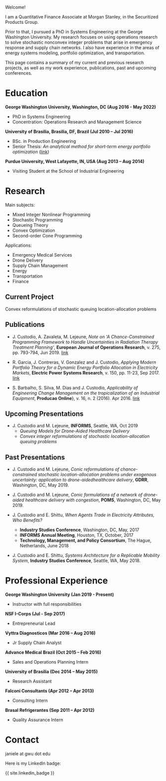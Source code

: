 Welcome!

I am a Quantitative Finance Associate at Morgan Stanley, in the Securitized Products Group.

Prior to that, I pursued a PhD in Systems Engineering at the George Washington University. My research focuses on using operations research to solve stochastic nonconvex integer problems that arise in emergency response and supply chain networks. I also have experience in the areas of energy systems modeling, portfolio optimization, and transportation.

This page contains a summary of my current and previous research projects, as well as my work experience, publications, past and upcoming conferences.

# Education
**George Washington University, Washington, DC (Aug 2016 -  May 2022)**
- PhD in Systems Engineering 
- Concentration: Operations Research and Management Science

**University of Brasilia, Brasilia, DF, Brazil (Jul 2010 – Jul 2016)**
- BSc. in Production Engineering
- Senior Thesis: _An analytical method for short-term energy portfolio optimization_ ([link](http://bdm.unb.br/bitstream/10483/15646/1/2016_JanieleEduardaSilvaCostaCustodio_tcc.pdf))

**Purdue University, West Lafayette, IN, USA (Aug 2013 – Aug 2014)**
- Visiting Student at the School of Industrial Engineering

# Research
Main subjects:
- Mixed Integer Nonlinear Programming
- Stochastic Programming
- Queueing Theory
- Convex Optimization
- Second-order Cone Programming

Applications: 
- Emergency Medical Services
- Drone Delivery
- Supply Chain Management
- Energy
- Transportation
- Finance

## Current Project
Convex reformulations of stochastic queuing location-allocation problems

## Publications
- J. Custodio, A. Zavaleta, M. Lejeune, _Note on 'A Chance-Constrained Programming Framework to Handle Uncertainties in Radiation Therapy Treatment Planning'_, **European Journal of Operations Research**,  v. 275, pp. 793-794, Jun 2019. [link](https://doi.org/10.1016/j.ejor.2018.11.071)

- R. Garcia, J. Contreras, V. Gonzalez and  J. Custodio, _Applying Modern Portfolio Theory for a Dynamic Energy Portfolio Allocation in Electricity Markets_, **Electric Power Systems Research**, v. 150, pp. 11-23, Sep 2017. 
[link](https://doi.org/10.1016/j.epsr.2017.04.026)

- S. Barbalho, S. Silva, M. Dias and J. Custodio, _Applicability of Engineering Change Management on the tropicalization of an Industrial Equipment_, **Producao Online**},  v. 16, n. 2 (2016). Apr 2016. [link](http://dx.doi.org/10.14488/1676-1901.v16i2.2198)

## Upcoming Presentations
- J. Custodio and M. Lejeune, **INFORMS**, Seattle, WA, Oct 2019
  - _Queuing Models for Drone-Aided Healthcare Delivery_
  - _Convex integer reformulations of stochastic location-allocation queuing problems_

## Past Presentations

- J. Custodio and M. Lejeune, _Conic  reformulations  of  chance-constrained stochastic location-allocation problems under exogenous uncertainty:  application to drone-aidedhealthcare delivery_, **GDRR**, Washington, DC, May 2019.

- J. Custodio and M. Lejeune, _Conic formulations of a network of drone-aided healthcare delivery with congestion_, **POMS**, Washington, DC, May 2019.

- J. Custodio and E. Shittu, _When Agents Trade in Electricity Attributes, Who Benefits?_
  - **Industry Studies Conference**, Washington, DC, May, 2017
  - **INFORMS Annual Meeting**, Houston, TX, October, 2017
  - **Technology, Management, and Policy Consortium**, The Hague, Netherlands, June 2018
  
- J. Custodio and E. Shittu, _Systems  Architecture  for  a  Replicable  Mobility  System_, **Industry Studies Conference**, Seattle, WA, May 2018.

# Professional Experience

**George Washington University (Jan 2019 - Present)**
- Instructor with full responsibilities

**NSF I-Corps (Jul - Sep 2017)**
- Entrepreneurial Lead

**Vyttra Diagnosticos (Mar 2016 – Aug 2016)**
- Jr Supply Chain Analyst

**Advance Medical Brazil (Oct 2015 – Feb 2016)**
- Sales and Operations Planning Intern

**University of Brasilia (Dec 2014 – May 2015)**
- Research Assistant

**Falconi Consultants (Apr 2012 – Apr 2013)**
- Consulting Intern

**Brasal Refrigerantes (Sep 2011 – Apr 2012)**
- Quality Assurance Intern

# Contact

janiele at gwu dot edu

Here is my LinkedIn badge:

{{ site.linkedin_badge }}
